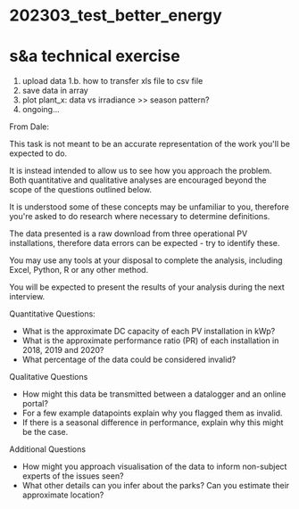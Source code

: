 # 202303_test_better_energy
# s&amp;a technical exercise

1. upload data
1.b. how to transfer xls file to csv file
2. save data in array
3. plot plant_x: data vs irradiance >> season pattern?
4. ongoing...


From Dale:

This task is not meant to be an accurate representation of the work you'll be expected to do.

It is instead intended to allow us to see how you approach the problem. Both quantitative and qualitative analyses are encouraged beyond the scope of the questions outlined below.

It is understood some of these concepts may be unfamiliar to you, therefore you're asked to do research where necessary to determine definitions.

The data presented is a raw download from three operational PV installations, therefore data errors can be expected - try to identify these.

You may use any tools at your disposal to complete the analysis, including Excel, Python, R or any other method.

You will be expected to present the results of your analysis during the next interview.

Quantitative Questions:
- What is the approximate DC capacity of each PV installation in kWp?
- What is the approximate performance ratio (PR) of each installation in 2018, 2019 and 2020?
- What percentage of the data could be considered invalid?

Qualitative Questions
- How might this data be transmitted between a datalogger and an online portal?
- For a few example datapoints explain why you flagged them as invalid.
- If there is a seasonal difference in performance, explain why this might be the case.

Additional Questions
- How might you approach visualisation of the data to inform non-subject experts of the issues seen?
- What other details can you infer about the parks? Can you estimate their approximate location?
